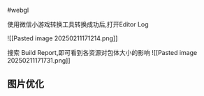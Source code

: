 #webgl 

使用微信小游戏转换工具转换成功后,打开Editor Log

![[Pasted image 20250211171214.png]]

搜索 Build Report,即可看到各资源对包体大小的影响
![[Pasted image 20250211171731.png]]

## 图片优化